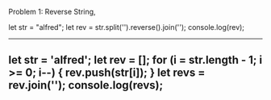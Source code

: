 Problem 1: Reverse String,
 
 let str = "alfred";
let rev = str.split('').reverse().join('');
console.log(rev);
*********************************************
let str = 'alfred';
let rev = [];
for (i = str.length - 1; i >= 0; i--) {
    rev.push(str[i]);
}
let revs = rev.join('');
console.log(revs);
-----------------------------------------------------------------------------
